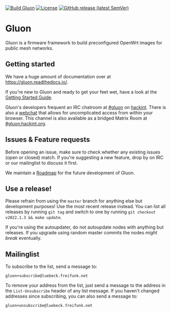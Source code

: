[![Build Gluon](https://github.com/freifunk-gluon/gluon/actions/workflows/build-gluon.yml/badge.svg?branch=master)](https://github.com/freifunk-gluon/gluon/actions/workflows/build-gluon.yml)
[![License](https://img.shields.io/badge/License-BSD%202--Clause-orange.svg)](https://opensource.org/licenses/BSD-2-Clause)
[![GitHub release (latest SemVer)](https://img.shields.io/github/v/release/freifunk-gluon/gluon?sort=semver)](https://github.com/freifunk-gluon/gluon/releases/latest)

# Gluon

Gluon is a firmware framework to build preconfigured OpenWrt images for public mesh networks.

## Getting started

We have a huge amount of documentation over at https://gluon.readthedocs.io/.

If you're new to Gluon and ready to get your feet wet, have a look at the
[Getting Started Guide](https://gluon.readthedocs.io/en/latest/user/getting_started.html).

Gluon's developers frequent an IRC chatroom at [#gluon](ircs://irc.hackint.org/#gluon)
on [hackint](https://hackint.org/). There is also a [webchat](https://webirc.hackint.org/#irc://irc.hackint.org/#gluon)
that allows for uncomplicated access from within your browser. This channel is also available as a bridged Matrix Room at [#gluon:hackint.org](https://matrix.to/#/#gluon:hackint.org).

## Issues & Feature requests

Before opening an issue, make sure to check whether any existing issues
(open or closed) match. If you're suggesting a new feature, drop by on IRC or
our mailinglist to discuss it first.

We maintain a [Roadmap](https://github.com/freifunk-gluon/gluon/wiki/Roadmap) for
the future development of Gluon.

## Use a release!

Please refrain from using the `master` branch for anything else but development purposes!
Use the most recent release instead. You can list all releases by running `git tag`
and switch to one by running `git checkout v2022.1.3 && make update`.

If you're using the autoupdater, do not autoupdate nodes with anything but releases.
If you upgrade using random master commits the nodes *might break* eventually.

## Mailinglist

To subscribe to the list, send a message to:

    gluon+subscribe@luebeck.freifunk.net

To remove your address from the list, just send a message to
the address in the `List-Unsubscribe` header of any list
message. If you haven't changed addresses since subscribing,
you can also send a message to:

    gluon+unsubscribe@luebeck.freifunk.net
